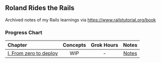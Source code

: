 ## Roland Rides the Rails
Archived notes of my Rails learnings via https://www.railstutorial.org/book

### Progress Chart
| Chapter | Concepts | Grok Hours | Notes |
|:--------|:--------:|:----------:|:-----:|
| [I. From zero to deploy](https://www.railstutorial.org/book/beginning) | WIP | - | [Notes](Chapter%2001/Chapter%2001%20Notes.md) |
